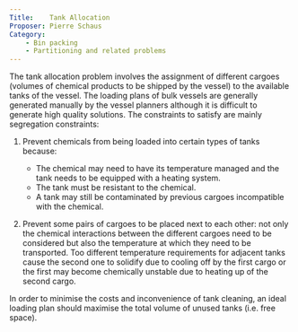 ```yaml
---
Title:    Tank Allocation
Proposer: Pierre Schaus
Category:
    - Bin packing
    - Partitioning and related problems
---
```




The tank allocation problem involves the assignment of different cargoes (volumes of chemical products to be shipped by the vessel) to the available tanks of the vessel. The loading plans of bulk vessels are generally generated manually by the vessel planners although it is difficult to generate high quality solutions. The constraints to satisfy are mainly segregation constraints:

1.  Prevent chemicals from being loaded into certain types of tanks because:
    -   The chemical may need to have its temperature managed and the tank needs to be equipped with a heating system.
    -   The tank must be resistant to the chemical.
    -   A tank may still be contaminated by previous cargoes incompatible with the chemical.

2.  Prevent some pairs of cargoes to be placed next to each other: not only the chemical interactions between the different cargoes need to be considered but also the temperature at which they need to be transported. Too different temperature requirements for adjacent tanks cause the second one to solidify due to cooling off by the first cargo or the first may become chemically unstable due to heating up of the second cargo.

In order to minimise the costs and inconvenience of tank cleaning, an ideal loading plan should maximise the total volume of unused tanks (i.e. free space).

